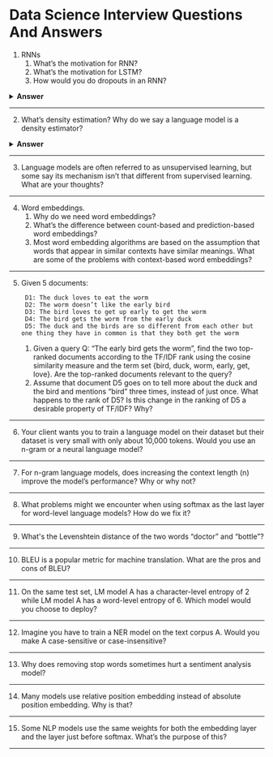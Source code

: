 # Data Science Interview Questions And Answers

1. RNNs
    1. What’s the motivation for RNN?
    1. What’s the motivation for LSTM?
    1. How would you do dropouts in an RNN?

<details><summary><b>Answer</b></summary>

1. 



</details>

---
2. What’s density estimation? Why do we say a language model is a density estimator?

<details><summary><b>Answer</b></summary>



</details>

---

3. Language models are often referred to as unsupervised learning, but some say its mechanism isn’t that different from supervised learning. What are your thoughts?

---

4. Word embeddings.
    1. Why do we need word embeddings?
    1. What’s the difference between count-based and prediction-based word embeddings?
    1. Most word embedding algorithms are based on the assumption that words that appear in similar contexts have similar meanings. What are some of the problems with context-based word embeddings?

---

5. Given 5 documents:
     
    ```
     D1: The duck loves to eat the worm
     D2: The worm doesn’t like the early bird
     D3: The bird loves to get up early to get the worm
     D4: The bird gets the worm from the early duck
     D5: The duck and the birds are so different from each other but one thing they have in common is that they both get the worm
    ```
      1. Given a query Q: “The early bird gets the worm”, find the two top-ranked documents according to the TF/IDF rank using the cosine similarity measure and the term set {bird, duck, worm, early, get, love}. Are the top-ranked documents relevant to the query?
      2. Assume that document D5 goes on to tell more about the duck and the bird and mentions “bird” three times, instead of just once. What happens to the rank of D5? Is this change in the ranking of D5 a desirable property of TF/IDF? Why?

---

6. Your client wants you to train a language model on their dataset but their dataset is very small with only about 10,000 tokens. Would you use an n-gram or a neural language model?

---

7. For n-gram language models, does increasing the context length (n) improve the model’s performance? Why or why not?

---

8. What problems might we encounter when using softmax as the last layer for word-level language models? How do we fix it?

---
9. What's the Levenshtein distance of the two words “doctor” and “bottle”?

---

10. BLEU is a popular metric for machine translation. What are the pros and cons of BLEU?

---

11. On the same test set, LM model A has a character-level entropy of 2 while LM model A has a word-level entropy of 6. Which model would you choose to deploy?

---
12. Imagine you have to train a NER model on the text corpus A. Would you make A case-sensitive or case-insensitive?

---

13. Why does removing stop words sometimes hurt a sentiment analysis model?

---

14. Many models use relative position embedding instead of absolute position embedding. Why is that?

---

15. Some NLP models use the same weights for both the embedding layer and the layer just before softmax. What’s the purpose of this?

---
